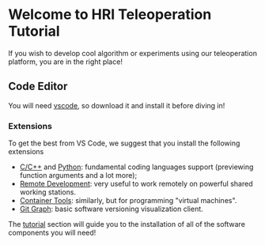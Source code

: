 # Welcome to HRI Teleoperation Tutorial

If you wish to develop cool algorithm or experiments using our teleoperation platform, you are in the right place!

## Code Editor

You will need [vscode](https://code.visualstudio.com/), so download it and install it before diving in!

### Extensions

To get the best from VS Code, we suggest that you install the following extensions

- [C/C++](https://marketplace.visualstudio.com/items?itemName=ms-vscode.cpptools) and [Python](https://marketplace.visualstudio.com/items?itemName=ms-python.python): fundamental coding languages support (previewing function arguments and a lot more);
- [Remote Development](https://marketplace.visualstudio.com/items?itemName=ms-vscode-remote.vscode-remote-extensionpack): very useful to work remotely on powerful shared working stations.
- [Container Tools](https://marketplace.visualstudio.com/items?itemName=ms-azuretools.vscode-containers): similarly, but for programming "virtual machines".
- [Git Graph](https://marketplace.visualstudio.com/items?itemName=mhutchie.git-graph): basic software versioning visualization client.

The [tutorial](tutorial.md) section will guide you to the installation of all of the software components you will need!